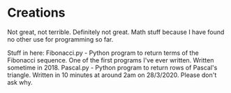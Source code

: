 # Creations
Not great, not terrible. Definitely not great. Math stuff because I have found no other use for programming so far.

Stuff in here:
Fibonacci.py - Python program to return terms of the Fibonacci sequence. One of the first programs I've ever written. Written sometime in 2018.
Pascal.py - Python program to return rows of Pascal's triangle. Written in 10 minutes at around 2am on 28/3/2020. Please don't ask why.
